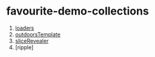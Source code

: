 # favourite-demo-collections

1. [loaders](https://hideinbush.github.io/demo-collections/loaders/)
2. [outdoorsTemplate](https://hideinbush.github.io/demo-collections/copycat/outdoorsTemplate/index.html)
3. [sliceRevealer](https://hideinbush.github.io/demo-collections/copycat/sliceRevealer/index.html)
4. [ripple]
